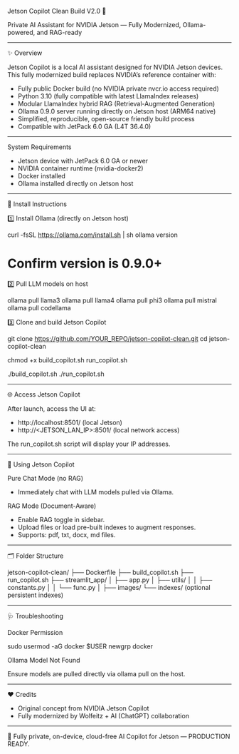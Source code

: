 
Jetson Copilot Clean Build V2.0 🚀

Private AI Assistant for NVIDIA Jetson — Fully Modernized, Ollama-powered, and RAG-ready

---

✨ Overview

Jetson Copilot is a local AI assistant designed for NVIDIA Jetson devices. This fully modernized build replaces NVIDIA’s reference container with:

- Fully public Docker build (no NVIDIA private nvcr.io access required)
- Python 3.10 (fully compatible with latest LlamaIndex releases)
- Modular LlamaIndex hybrid RAG (Retrieval-Augmented Generation)
- Ollama 0.9.0 server running directly on Jetson host (ARM64 native)
- Simplified, reproducible, open-source friendly build process
- Compatible with JetPack 6.0 GA (L4T 36.4.0)

---

System Requirements

- Jetson device with JetPack 6.0 GA or newer
- NVIDIA container runtime (nvidia-docker2)
- Docker installed
- Ollama installed directly on Jetson host

---

🚀 Install Instructions

1️⃣ Install Ollama (directly on Jetson host)

curl -fsSL https://ollama.com/install.sh | sh
ollama version
# Confirm version is 0.9.0+

2️⃣ Pull LLM models on host

ollama pull llama3
ollama pull llama4
ollama pull phi3
ollama pull mistral
ollama pull codellama

3️⃣ Clone and build Jetson Copilot

git clone https://github.com/YOUR_REPO/jetson-copilot-clean.git
cd jetson-copilot-clean

chmod +x build_copilot.sh run_copilot.sh

./build_copilot.sh
./run_copilot.sh

---

🌐 Access Jetson Copilot

After launch, access the UI at:

- http://localhost:8501/ (local Jetson)
- http://<JETSON_LAN_IP>:8501/ (local network access)

The run_copilot.sh script will display your IP addresses.

---

🧠 Using Jetson Copilot

Pure Chat Mode (no RAG)

- Immediately chat with LLM models pulled via Ollama.

RAG Mode (Document-Aware)

- Enable RAG toggle in sidebar.
- Upload files or load pre-built indexes to augment responses.
- Supports: pdf, txt, docx, md files.

---

🗂 Folder Structure

jetson-copilot-clean/
├── Dockerfile
├── build_copilot.sh
├── run_copilot.sh
├── streamlit_app/
│   ├── app.py
│   ├── utils/
│   │   ├── constants.py
│   │   └── func.py
│   ├── images/
└── indexes/ (optional persistent indexes)

---

🩺 Troubleshooting

Docker Permission

sudo usermod -aG docker $USER
newgrp docker

Ollama Model Not Found

Ensure models are pulled directly via ollama pull on the host.

---

❤️ Credits

- Original concept from NVIDIA Jetson Copilot
- Fully modernized by Wolfeitz + AI (ChatGPT) collaboration

---

🚀 Fully private, on-device, cloud-free AI Copilot for Jetson — PRODUCTION READY.
